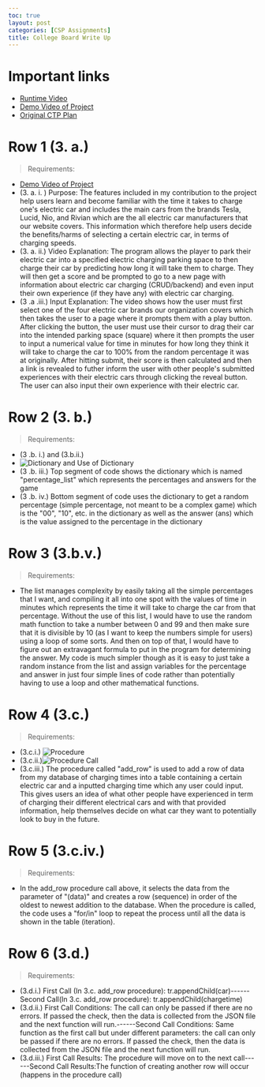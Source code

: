 ```yaml
---
toc: true
layout: post
categories: [CSP Assignments]
title: College Board Write Up
---
```


# Important links
- [Runtime Video](https://youtu.be/4FL82PGx8-U)
- [Demo Video of Project](https://youtu.be/xeBE2QWRKNo)
- [Original CTP Plan](https://dillonlee06.github.io/VSCode-Fastpages-Project/csp%20assignments/2023/01/29/Psplanning.html)

# Row 1 (3. a.)
> Requirements:
- [Demo Video of Project](https://youtu.be/xeBE2QWRKNo)
- (3. a. i. ) Purpose: The features included in my contribution to the project help users learn and become familiar with the time it takes to charge one's electric car and includes the main cars from the brands Tesla, Lucid, Nio, and Rivian which are the all electric car manufacturers that our website covers. This information which therefore help users decide the benefits/harms of selecting a certain electric car, in terms of charging speeds.
- (3. a. ii.) Video Explanation: The program allows the player to park their electric car into a specified electric charging parking space to then charge their car by predicting how long it will take them to charge. They will then get a score and be prompted to go to a new page with information about electric car charging (CRUD/backend) and even input their own experience (if they have any) with electric car charging.
- (3 .a .iii.) Input Explanation: The video shows how the user must first select one of the four electric car brands our organization covers which then takes the user to a page where it prompts them with a play button. After clicking the button, the user must use their cursor to drag their car into the intended parking space (square) where it then prompts the user to input a numerical value for time in minutes for how long they think it will take to charge the car to 100% from the random percentage it was at originally. After hitting submit, their score is then calculated and then a link is revealed to futher inform the user with other people's submitted experiences with their electric cars through clicking the reveal button. The user can also input their own experience with their electric car.

# Row 2 (3. b.)
> Requirements:
- (3 .b. i.) and (3.b.ii.)
- ![]({{site.baseurl}}/images/ptrow2.png "Dictionary and Use of Dictionary")
- (3 .b. iii.) Top segment of code shows the dictionary which is named "percentage_list" which represents the percentages and answers for the game
- (3 .b. iv.) Bottom segment of code uses the dictionary to get a random percentage (simple percentage, not meant to be a complex game) which is the "00", "10", etc. in the dictionary as well as the answer (ans) which is the value assigned to the percentage in the dictionary

# Row 3 (3.b.v.)
> Requirements:
- The list manages complexity by easily taking all the simple percentages that I want, and compiling it all into one spot with the values of time in minutes which represents the time it will take to charge the car from that percentage. Without the use of this list, I would have to use the random math function to take a number between 0 and 99 and then make sure that it is divisible by 10 (as I want to keep the numbers simple for users) using a loop of some sorts. And then on top of that, I would have to figure out an extravagant formula to put in the program for determining the answer. My code is much simpler though as it is easy to just take a random instance from the list and assign variables for the percentage and answer in just four simple lines of code rather than potentially having to use a loop and other mathematical functions.

# Row 4 (3.c.)
> Requirements:
- (3.c.i.) ![]({{site.baseurl}}/images/ptrow4.1.png "Procedure")
- (3.c.ii.)![]({{site.baseurl}}/images/ptrow4.2.png "Procedure Call")
- (3.c.iii.) The procedure called "add_row" is used to add a row of data from my database of charging times into a table containing a certain electric car and a inputted charging time which any user could input. This gives users an idea of what other people have experienced in term of charging their different electrical cars and with that provided information, help themselves decide on what car they want to potentially look to buy in the future.

# Row 5 (3.c.iv.)
> Requirements:
- In the add_row procedure call above, it selects the data from the parameter of "(data)" and creates a row (sequence) in order of the oldest to newest addition to the database. When the procedure is called, the code uses a "for/in" loop to repeat the process until all the data is shown in the table (iteration).

# Row 6 (3.d.)
> Requirements:
- (3.d.i.) First Call (In 3.c. add_row procedure): tr.appendChild(car)------Second Call(In 3.c. add_row procedure): tr.appendChild(chargetime) 
- (3.d.ii.) First Call Conditions: The call can only be passed if there are no errors. If passed the check, then the data is collected from the JSON file and the next function will run.------Second Call Conditions: Same function as the first call but under different parameters: the call can only be passed if there are no errors. If passed the check, then the data is collected from the JSON file and the next function will run. 
- (3.d.iii.) First Call Results: The procedure will move on to the next call------Second Call Results:The function of creating another row will occur (happens in the procedure call)